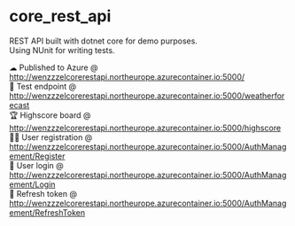 # core_rest_api
REST API built with dotnet core for demo purposes. </br>
Using NUnit for writing tests.


☁ Published to Azure @ http://wenzzzelcorerestapi.northeurope.azurecontainer.io:5000/ </br>
🧪 Test endpoint @ http://wenzzzelcorerestapi.northeurope.azurecontainer.io:5000/weatherforecast </br>
🏆 Highscore board @ http://wenzzzelcorerestapi.northeurope.azurecontainer.io:5000/highscore </br>
🙍‍♂️ User registration @ http://wenzzzelcorerestapi.northeurope.azurecontainer.io:5000/AuthManagement/Register </br>
🔑 User login @ http://wenzzzelcorerestapi.northeurope.azurecontainer.io:5000/AuthManagement/Login </br>
🔁 Refresh token @ http://wenzzzelcorerestapi.northeurope.azurecontainer.io:5000/AuthManagement/RefreshToken </br>

